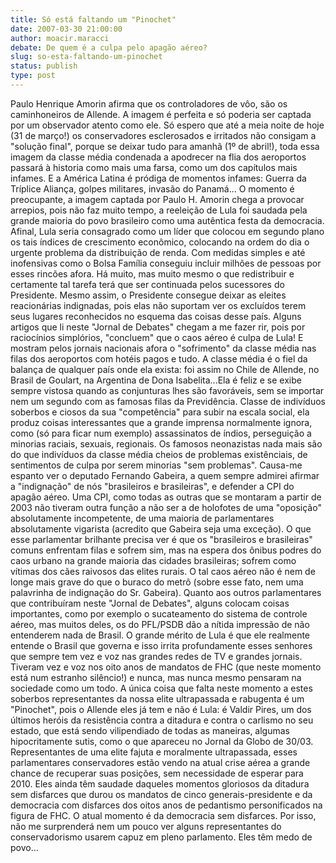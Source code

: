 ```yaml
---
title: Só está faltando um "Pinochet"
date: 2007-03-30 21:00:00
author: moacir.maracci
debate: De quem é a culpa pelo apagão aéreo?
slug: so-esta-faltando-um-pinochet
status: publish 
type: post
---
```


Paulo Henrique Amorin afirma que os controladores de vôo, são os caminhoneiros de Allende. A imagem é perfeita e só poderia ser captada por um observador atento como ele. Só espero que até a meia noite de hoje (31 de março!) os conservadores esclerosados e irritados não consigam a "solução final", porque se deixar tudo para amanhã (1º de abril!), toda essa imagem da classe média condenada a apodrecer na flia dos aeroportos passará à historia como mais uma farsa, como um dos capítulos mais infames. E a América Latina é pródiga de momentos infames: Guerra da Tríplice Aliança, golpes militares, invasão do Panamá... O momento é preocupante, a imagem captada por Paulo H. Amorin chega a provocar arrepios, pois não faz muito tempo, a reeleição de Lula foi saudada pela grande maioria do povo brasileiro como uma autêntica festa da democracia. Afinal, Lula seria consagrado como um líder que colocou em segundo plano os tais índices de crescimento econômico, colocando na ordem do dia o urgente problema da distribuição de renda. Com medidas simples e até inofensivas como o Bolsa Família conseguiu incluir milhões de pessoas por esses rincões afora. Há muito, mas muito mesmo o que redistribuir e certamente tal tarefa terá que ser continuada pelos sucessores do Presidente. Mesmo assim, o Presidente consegue deixar as eleites reacionárias indignadas, pois elas não suportam ver os excluídos terem seus lugares reconhecidos no esquema das coisas desse país. Alguns artigos que li neste "Jornal de Debates" chegam a me fazer rir, pois por raciocínios simplórios, "concluem" que o caos aéreo é culpa de Lula! E mostram pelos jornais nacionais afora o "sofrimento" da classe média nas filas dos aeroportos com hotéis pagos e tudo. A classe média é o fiel da balança de qualquer país onde ela exista: foi assim no Chile de Allende, no Brasil de Goulart, na Argentina de Dona Isabelita...Ela é feliz e se exibe sempre vistosa quando as conjunturas lhes são favoráveis, sem se importar nem um segundo com as famosas filas da Previdência. Classe de indivíduos soberbos e ciosos da sua "competência" para subir na escala social, ela produz coisas interessantes que a grande imprensa normalmente ignora, como (só para ficar num exemplo) assassinatos de índios, perseguição a minorias raciais, sexuais, regionais. Os famosos neonazistas nada mais são do que indivíduos da classe média cheios de problemas existênciais, de sentimentos de culpa por serem minorias "sem problemas". Causa-me espanto ver o deputado Fernando Gabeira, a quem sempre admirei afirmar a "indignação" de nós "brasileiros e brasileiras", e defender a CPI do apagão aéreo. Uma CPI, como todas as outras que se montaram a partir de 2003 não tiveram outra função a não ser a de holofotes de uma "oposição" absolutamente incompetente, de uma maioria de parlamentares absolutamente vigarista (acredito que Gabeira seja uma exceção). O que esse parlamentar brilhante precisa ver é que os "brasileiros e brasileiras" comuns enfrentam filas e sofrem sim, mas na espera dos ônibus podres do caos urbano na grande maioria das cidades brasileiras; sofrem como vítimas dos cães raivosos das elites rurais. O tal caos aéreo não é nem de longe mais grave do que o buraco do metrô (sobre esse fato, nem uma palavrinha de indignação do Sr. Gabeira). Quanto aos outros parlamentares que contribuíram neste "Jornal de Debates", alguns colocam coisas importantes, como por exemplo o sucateamento do sistema de controle aéreo, mas muitos deles, os do PFL/PSDB dão a nítida impressão de não entenderem nada de Brasil. O grande mérito de Lula é que ele realmente entende o Brasil que governa e isso irrita profundamente esses senhores que sempre tem vez e voz nas grandes redes de TV e grandes jornais. Tiveram vez e voz nos oito anos de mandatos de FHC (que neste momento está num estranho silêncio!) e nunca, mas nunca mesmo pensaram na sociedade como um todo. A única coisa que falta neste momento a estes soberbos representantes da nossa elite ultrapassada e rabugenta é um "Pinochet", pois o Allende eles já tem e não é Lula: é Valdir Pires, um dos últimos heróis da resistência contra a ditadura e contra o carlismo no seu estado, que está sendo vilipendiado de todas as maneiras, algumas hipocritamente sutis, como o que apareceu no Jornal da Globo de 30/03. Representantes de uma elite fajuta e moralmente ultrapassada, esses parlamentares conservadores estão vendo na atual crise aérea a grande chance de recuperar suas posições, sem necessidade de esperar para 2010. Eles ainda têm saudade daqueles momentos gloriosos da ditadura sem disfarces que durou os mandatos de cinco generais-presidente e da democracia com disfarces dos oitos anos de pedantismo personificados na figura de FHC. O atual momento é da democracia sem disfarces. Por isso, não me surprenderá nem um pouco ver alguns representantes do conservadorismo usarem capuz em pleno parlamento. Eles têm medo de povo...

